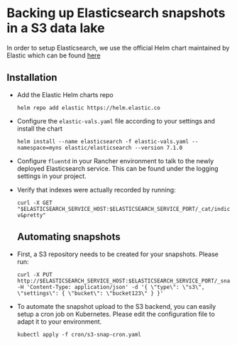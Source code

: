 # Backing up Elasticsearch snapshots in a S3 data lake 
In order to setup Elasticsearch, we use the official Helm chart maintained by Elastic which can be found [here](https://github.com/elastic/helm-charts/tree/master/elasticsearch)

## Installation

* Add the Elastic Helm charts repo
  ```console
  helm repo add elastic https://helm.elastic.co
  ```
* Configure the `elastic-vals.yaml` file according to your settings and install the chart
  ```console
  helm install --name elasticsearch -f elastic-vals.yaml --namespace=myns elastic/elasticsearch --version 7.1.0
  ```
* Configure `fluentd` in your Rancher environment to talk to the newly deployed Elasticsearch service. This can be found under the logging settings in your project.

* Verify that indexes were actually recorded by running:
  ```console
  curl -X GET "$ELASTICSEARCH_SERVICE_HOST:$ELASTICSEARCH_SERVICE_PORT/_cat/indices?v&pretty"
  ```
  
  ## Automating snapshots

 * First, a S3 repository needs to be created for your snapshots. Please run:
 
   ```console
   curl -X PUT http://$ELASTICSEARCH_SERVICE_HOST:$ELASTICSEARCH_SERVICE_PORT/_snapshot/$REPOSITORY_NAME -H 'Content-Type: application/json' -d '{ \"type\": \"s3\", \"settings\": { \"bucket\": \"bucket123\" } }'
   ```
  
 * To automate the snapshot upload to the S3 backend, you can easily setup a cron job on Kubernetes. Please edit the configuration file to adapt it to your environment.
  
    ```console
    kubectl apply -f cron/s3-snap-cron.yaml
    ```
    
